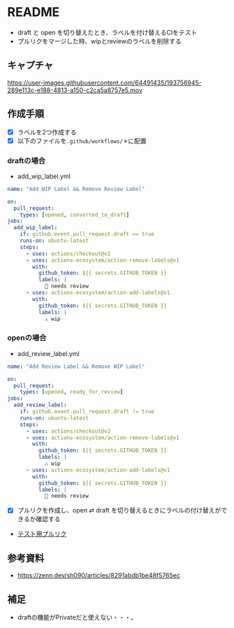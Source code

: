 # README
- draft と open を切り替えたとき、ラベルを付け替えるCIをテスト
- プルリクをマージした時、wipとreviewのラベルを削除する

## キャプチャ

https://user-images.githubusercontent.com/64491435/193756945-289e113c-e188-4813-a150-c2ca5a8757e5.mov



## 作成手順
- [x] ラベルを2つ作成する
- [x] 以下のファイルを`.github/workflows/＊`に配置

### draftの場合

- add_wip_label.yml

```yml
name: "Add WIP Label && Remove Review Label"

on:
  pull_request:
    types: [opened, converted_to_draft]
jobs:
  add_wip_label:
    if: github.event.pull_request.draft == true
    runs-on: ubuntu-latest
    steps:
      - uses: actions/checkout@v2
      - uses: actions-ecosystem/action-remove-labels@v1
        with:
          github_token: ${{ secrets.GITHUB_TOKEN }}
          labels: |
            👀 needs review
      - uses: actions-ecosystem/action-add-labels@v1
        with:
          github_token: ${{ secrets.GITHUB_TOKEN }}
          labels: |
            ⚠ wip

```

### openの場合

- add_review_label.yml

```yml
name: "Add Review Label && Remove WIP Label"

on:
  pull_request:
    types: [opened, ready_for_review]
jobs:
  add_review_label:
    if: github.event.pull_request.draft != true
    runs-on: ubuntu-latest
    steps:
      - uses: actions/checkout@v2
      - uses: actions-ecosystem/action-remove-labels@v1
        with:
          github_token: ${{ secrets.GITHUB_TOKEN }}
          labels: |
            ⚠ wip
      - uses: actions-ecosystem/action-add-labels@v1
        with:
          github_token: ${{ secrets.GITHUB_TOKEN }}
          labels: |
            👀 needs review
```
- [x] プルリクを作成し、open ⇄ draft を切り替えるときにラベルの付け替えができるか確認する
- [テスト用プルリク](https://github.com/fumi238000/github-test/pull/1)

## 参考資料
- https://zenn.dev/sh090/articles/8291abdb1be48f5765ec

## 補足
- draftの機能がPrivateだと使えない・・・。

